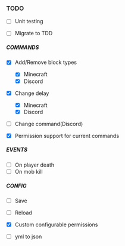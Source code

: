 ### TODO

- [ ] Unit testing

- [ ] Migrate to TDD

##### COMMANDS
- [x] Add/Remove block types
	- [x] Minecraft
	- [x] Discord
		 	
- [x] Change delay
	- [x] Minecraft
	- [x] Discord
	
- [ ] Change command(Discord)


- [x] Permission support for current commands

	
##### EVENTS
- [ ] On player death
- [ ] On mob kill

##### CONFIG
- [ ] Save
- [ ] Reload

- [x] Custom configurable permissions

- [ ] yml to json


